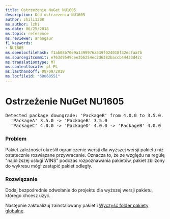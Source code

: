 ```yaml
---
title: Ostrzeżenie NuGet NU1605
description: Kod ostrzeżenia NU1605
author: zhili1208
ms.author: lzhi
ms.date: 06/25/2018
ms.topic: reference
ms.reviewer: anangaur
f1_keywords:
- NU1605
ms.openlocfilehash: f1ab08b70e9a1399976a539f024018f32ecfaa7b
ms.sourcegitcommit: e763d9549cee3b6254ec2d6382baccb44433d42c
ms.translationtype: MT
ms.contentlocale: pl-PL
ms.lasthandoff: 08/09/2019
ms.locfileid: "68860551"
---
```

# <a name="nuget-warning-nu1605"></a>Ostrzeżenie NuGet NU1605

<pre>Detected package downgrade: 'PackageB' from 4.0.0 to 3.5.0. Reference the package directly from the project to select a different version.<br/>  'PackageA' 3.5.0 -> 'PackageB' 3.5.0<br/>  'PackageC' 4.0.0 -> 'PackageD' 4.0.0 -> 'PackageB' 4.0.0</pre>

### <a name="issue"></a>Problem
Pakiet zależności określił ograniczenie wersji dla wyższej wersji pakietu niż ostatecznie rozwiązane przywracanie. Oznacza to, że ze względu na regułę "najbliższej usługi WINS" podczas rozpoznawania pakietów, pakiet zbliżony do wykresu mógł zastąpić pakiet odległy.

### <a name="solution"></a>Rozwiązanie
Dodaj bezpośrednie odwołanie do projektu dla wyższej wersji pakietu, którego chcesz użyć.

Następnie zaktualizuj zainstalowany pakiet i [Wyczyść folder pakiety globalne](../../consume-packages/managing-the-global-packages-and-cache-folders.md#clearing-local-folders).